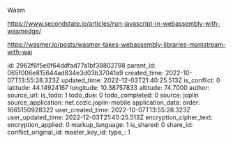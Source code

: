 Wasm

https://www.secondstate.io/articles/run-javascript-in-webassembly-with-wasmedge/


https://wasmer.io/posts/wasmer-takes-webassembly-libraries-manistream-with-wai




id: 2962f6f5e6f64ddfad77a1bf38802798
parent_id: 065f006e815644ad834e3d03b37041a9
created_time: 2022-10-07T13:55:28.323Z
updated_time: 2022-12-03T21:40:25.513Z
is_conflict: 0
latitude: 44.14924167
longitude: 10.38757833
altitude: 74.7000
author: 
source_url: 
is_todo: 1
todo_due: 0
todo_completed: 0
source: joplin
source_application: net.cozic.joplin-mobile
application_data: 
order: 1665150928322
user_created_time: 2022-10-07T13:55:28.323Z
user_updated_time: 2022-12-03T21:40:25.513Z
encryption_cipher_text: 
encryption_applied: 0
markup_language: 1
is_shared: 0
share_id: 
conflict_original_id: 
master_key_id: 
type_: 1
